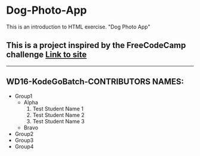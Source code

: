 # Dog-Photo-App
This is an introduction to HTML exercise. "Dog Photo App"

## This is a project inspired by the FreeCodeCamp challenge [Link to site](https://www.freecatphotoapp.com "CatPhotoApp")

---
## WD16-KodeGoBatch-CONTRIBUTORS NAMES:
* Group1
  * Alpha
    1. Test Student Name 1
    1. Test Student Name 2
    1. Test Student Name 3
  * Bravo
* Group2
* Group3
* Group4

